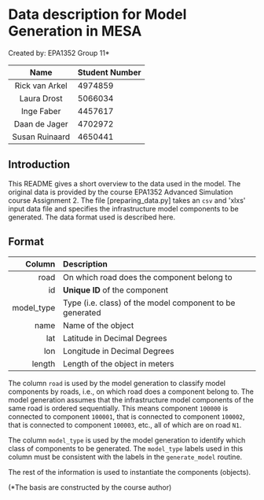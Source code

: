 # Data description for Model Generation in MESA

Created by: EPA1352 Group 11*

|      Name      | Student Number |
|:--------------:|:---------------|
| Rick van Arkel | 4974859        | 
|  Laura Drost   | 5066034        |
|   Inge Faber   | 4457617        |
| Daan de Jager  | 4702972        |
| Susan Ruinaard | 4650441        |

## Introduction

This README gives a short overview to the data used in the model. The original data is provided by the course EPA1352 Advanced Simulation course Assignment 2.
The file [preparing_data.py] takes an `csv` and 'xlxs' input data file and specifies the infrastructure model components to be generated. The data format used is described here. 

## Format

| Column    | Description   |
|----------:|:--------------|
| road      | On which road does the component belong to |
| id        | **Unique ID** of the component |
| model_type| Type (i.e. class) of the model component to be generated|
| name      | Name of the object |
| lat       | Latitude in Decimal Degrees|
| lon       | Longitude in Decimal Degrees |
| length    | Length of the object in meters |

The column `road` is used by the model generation to classify model components by roads, i.e., on which road does a component belong to. The model generation assumes that the infrastructure model components of the same road is ordered sequentially. This means component `100000` is connected to component `100001`, that is connected to component `100002`, that is connected to component `100003`, etc., all of which are on road `N1`. 

The column `model_type` is used by the model generation to identify which class of components to be generated. The `model_type` labels used in this column must be consistent with the labels in the `generate_model` routine. 

The rest of the information is used to instantiate the components (objects). 
  

(*The basis are constructed by the course author)